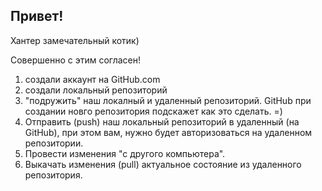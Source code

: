 ## Привет!

Хантер замечательный котик)

Совершенно с этим согласен!

1. создали аккаунт на GitHub.com
2. создали локальный репозиторий
3. "подружить" наш локалный и удаленный репозиторий. GitHub при создании новго репозитория подскажет как это сделать. =)
4. Отправить (push) наш локальный репозиторий в удаленный (на GitHub), при этом вам, нужно будет авторизоваться на удаленном репозитории.
5. Провести изменения "с другого компьютера".
6. Выкачать изменения (pull) актуальное состояние из удаленного репозитория.

